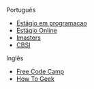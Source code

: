 Português

  - [Estágio em programacao](https://infosimples.github.io/estagio-em-programacao/)
  - [Estágio Online](https://estagioonline.com/blog)
  - [Imasters](https://imasters.com.br)
  - [CBSI](https://www.cbsi.net.br)
  
Inglês

  - [Free Code Camp](https://www.freecodecamp.org/news)
  - [How To Geek](https://www.howtogeek.com)
